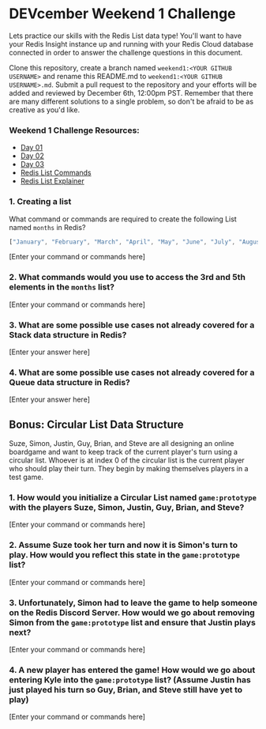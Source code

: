 # DEVcember Weekend 1 Challenge

Lets practice our skills with the Redis List data type! You'll want to have your Redis Insight instance up and running with your Redis Cloud database connected in order to answer the challenge questions in this document.  

Clone this repository, create a branch named `weekend1:<YOUR GITHUB USERNAME>` and rename this README.md to `weekend1:<YOUR GITHUB USERNAME>.md`. Submit a pull request to the repository and your efforts will be added and reviewed by December 6th, 12:00pm PST.  Remember that there are many different solutions to a single problem, so don't be afraid to be as creative as you'd like. 

### Weekend 1 Challenge Resources:
- [Day 01](https://www.youtube.com/watch?v=jf-lwkWUQHg)
- [Day 02](https://www.youtube.com/watch?v=jf-lwkWUQHg)
- [Day 03](https://www.youtube.com/watch?v=OjoAmWOPk64)
- [Redis List Commands](https://redis.io/commands#list)
- [Redis List Explainer](https://www.youtube.com/watch?v=PB5SeOkkxQc)


###  1. Creating a list
What command or commands are required to create the following List named `months` in Redis?

```javascript
["January", "February", "March", "April", "May", "June", "July", "August", "September", "October", "November", "December"]
```

[Enter your command or commands here]


### 2. What commands would you use to access the 3rd and 5th elements in the `months` list?

[Enter your command or commands here]


### 3. What are some possible use cases not already covered for a Stack data structure in Redis? 

[Enter your answer here]


### 4. What are some possible use cases not already covered for a Queue data structure in Redis? 

[Enter your answer here]



## Bonus: Circular List Data Structure

Suze, Simon, Justin, Guy, Brian, and Steve are all designing an online boardgame and want to keep track of the current player's turn using a circular list. Whoever is at index 0 of the circular list is the current player who should play their turn. They begin by making themselves players in a test game. 

### 1. How would you initialize a Circular List named `game:prototype` with the players Suze, Simon, Justin, Guy, Brian, and Steve?

[Enter your command or commands here]

### 2. Assume Suze took her turn and now it is Simon's turn to play. How would you reflect this state in the `game:prototype` list?

[Enter your command or commands here]

### 3. Unfortunately, Simon had to leave the game to help someone on the Redis Discord Server. How would we go about removing Simon from the `game:prototype` list and ensure that Justin plays next?

[Enter your command or commands here]

### 4. A new player has entered the game! How would we go about entering Kyle into the `game:prototype` list? (Assume Justin has just played his turn so Guy, Brian, and Steve still have yet to play)

[Enter your command or commands here]


